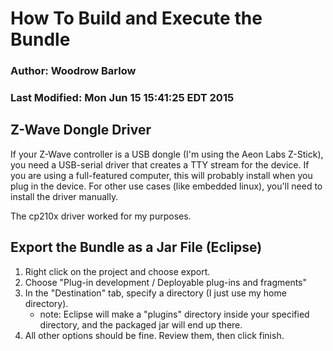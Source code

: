 # How To Build and Execute the Bundle
### Author: Woodrow Barlow
### Last Modified: Mon Jun 15 15:41:25 EDT 2015

## Z-Wave Dongle Driver

If your Z-Wave controller is a USB dongle (I'm using the Aeon Labs Z-Stick), you
need a USB-serial driver that creates a TTY stream for the device. If you are
using a full-featured computer, this will probably install when you plug in the
device. For other use cases (like embedded linux), you'll need to install the
driver manually.

The cp210x driver worked for my purposes.

## Export the Bundle as a Jar File (Eclipse)

1. Right click on the project and choose export.
2. Choose "Plug-in development / Deployable plug-ins and fragments"
3. In the "Destination" tab, specify a directory (I just use my home directory).
   * note: Eclipse will make a "plugins" directory inside your specified
     directory, and the packaged jar will end up there.
4. All other options should be fine. Review them, then click finish.
